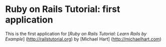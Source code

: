 # Ruby on Rails Tutorial: first application

This is the first application for
[*Ruby on Rails Tutorial: Learn Rails by Example*] (http://railstutorial.org)
by [Michael Hart] (http://michaelhart.com)